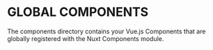 # GLOBAL COMPONENTS

The components directory contains your Vue.js Components that are globally registered with the Nuxt Components module.
